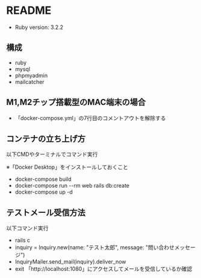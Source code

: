 # README

* Ruby version: 3.2.2

## 構成
- ruby
- mysql
- phpmyadmin
- mailcatcher

## M1,M2チップ搭載型のMAC端末の場合
- 「docker-compose.yml」の7行目のコメントアウトを解除する

## コンテナの立ち上げ方
以下CMDやターミナルでコマンド実行

※「Docker Desktop」をインストールしておくこと
- docker-compose build
- docker-compose run --rm web rails db:create
- docker-compose up -d

## テストメール受信方法
以下コマンド実行
- rails c
- inquiry = Inquiry.new(name: "テスト太郎", message: "問い合わせメッセージ")
- InquiryMailer.send_mail(inquiry).deliver_now
- exit
「http://localhost:1080」にアクセスしてメールを受信しているか確認

